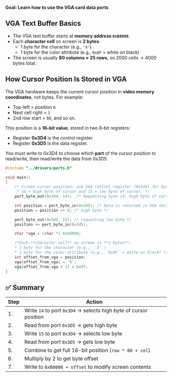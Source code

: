 **Goal: Learn how to use the VGA card data ports**

## VGA Text Buffer Basics

- The VGA text buffer starts at **memory address `0xB8000`**.
- Each **character cell** on screen is **2 bytes**:
    - 1 byte for the character (e.g., `'X'`)
    - 1 byte for the color attribute (e.g., `0x0F` = white on black)
- The screen is usually **80 columns × 25 rows**, so 2000 cells → 4000 bytes total.

## How Cursor Position Is Stored in VGA

The VGA hardware keeps the current cursor position in **video memory coordinates**, not bytes. For example:

- Top-left = position `0`
- Next cell right = `1`
- 2nd row start = `80`, and so on.

This position is a **16-bit value**, stored in two 8-bit registers:

- Register **0x3D4** is the control register.
- Register **0x3D5** is the data register.

You must write to 0x3D4 to choose which **part** of the cursor position to read/write, then read/write the data from 0x3D5.

```c
#include "../drivers/ports.h"

void main() 
{
	/* Screen cursor position: ask VGA control register (0x3d4) for bytes
     * 14 = high byte of cursor and 15 = low byte of cursor. */
	port_byte_out(0x3d4, 14);  /* Requesting byte 14: high byte of cursor pos */

	int position = port_byte_in(0x3d5); /* Data is returned in VGA data register (0x3d5) */
	position = position << 8; /* high byte */

	port_byte_out(0x3d4, 15); /* requesting low byte */
	position += port_byte_in(0x3d5);

	char *vga = (char *) 0xb8000;

	/*Each **character cell** on screen is **2 bytes**:
    * 1 byte for the character (e.g., `'X'`)
    * 1 byte for the color attribute (e.g., `0x0F` = white on black) */
	int offset_from_vga = position;
	vga[offset_from_vga] = 'X';
	vga[offset_from_vga + 1] = 0x0f;
}
```

## ✅ Summary

| Step | Action                                                            |
| ---- | ----------------------------------------------------------------- |
| 1.   | Write `14` to port `0x3D4` → selects high byte of cursor position |
| 2.   | Read from port `0x3D5` → gets high byte                           |
| 3.   | Write `15` to port `0x3D4` → selects low byte                     |
| 4.   | Read from port `0x3D5` → gets low byte                            |
| 5.   | Combine to get full 16-bit position (`row * 80 + col`)            |
| 6.   | Multiply by 2 to get byte offset                                  |
| 7.   | Write to `0xB8000 + offset` to modify screen contents             |
 